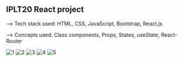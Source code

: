 ## IPLT20 React project
--> Tech stack used: HTML, CSS, JavaScript, Bootstrap, React.js

--> Concepts used: Class components, Props, States, useState, React-Router

![1](https://user-images.githubusercontent.com/98590771/175893221-d3fcd380-7e09-4648-a682-e5d9b803a06a.png)
![2](https://user-images.githubusercontent.com/98590771/175893234-4e618a53-d635-4ed0-9234-2b97c61c414f.png)
![3](https://user-images.githubusercontent.com/98590771/175893242-9727982b-5e03-4547-b6c6-d1ca635ca3df.png)
![4](https://user-images.githubusercontent.com/98590771/175893246-36f85566-bf01-4b32-b697-ece2c199ecc1.png)
![5](https://user-images.githubusercontent.com/98590771/175893248-0223e67a-fc0e-416c-8989-d2d024ef81da.png)
